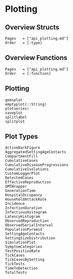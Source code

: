 # Plotting

## Overview Structs
```@index
Pages   = ["api_plotting.md"]
Order   = [:type]
```
## Overview Functions
```@index
Pages   = ["api_plotting.md"]
Order   = [:function]
```


## Plotting
```@docs
gemsplot
emptyplot(::String)
plotseries!
saveplot
splitlabel
splitplot
```

## Plot Types
```@docs
ActiveDarkFigure
AggregatedSettingAgeContacts
CompartmentFill
CumulativeCases
CumulativeDiseaseProgressions
CumulativeIsolations
CustomLoggerPlot
DetectedCases
EffectiveReproduction
GMTWrapper
GenerationTime
HospitalOccupancy
HouseholdAttackRate
Incidence
InfectionDuration
InfectiousHistogram
LatencyHistogram
ObservedReproduction
ObservedSerialInterval
PopulationPyramid
SettingAgeContacts
SettingSizeDistribution
SimulationPlot
SymptomCategories
TestPositiveRate
TickCases
TickCasesBySetting
TickTests
TimeToDetection
TotalTests
```
